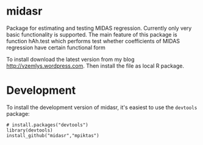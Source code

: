 # midasr

Package for estimating and testing MIDAS regression. Currently only very basic
functionality is supported. The main feature of this package is function
hAh.test which performs test whether coefficients of MIDAS regression have
certain functional form 

To install download the latest version from my blog
http://vzemlys.wordpress.com. Then install the file as local R package. 


# Development
To install the development version of midasr, it's easiest to use the `devtools` package:

    # install.packages("devtools")
    library(devtools)
    install_github("midasr","mpiktas")


